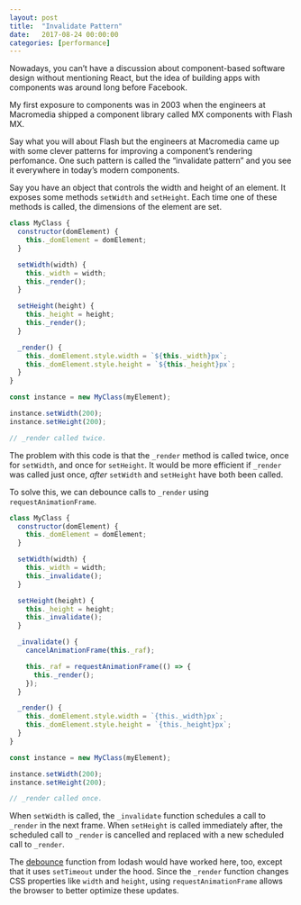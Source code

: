 ```yaml
---
layout: post
title:  "Invalidate Pattern"
date:   2017-08-24 00:00:00
categories: [performance]
---
```


Nowadays, you can’t have a discussion about component-based software design without mentioning React, but the idea of building apps with components was around long before Facebook. 

My first exposure to components was in 2003 when the engineers at Macromedia shipped a component library called MX components with Flash MX. 

Say what you will about Flash but the engineers at Macromedia came up with some clever patterns for improving a component’s rendering perfomance. One such pattern is called the “invalidate pattern” and you see it everywhere in today’s modern components.

Say you have an object that controls the width and height of an element. It exposes some methods `setWidth` and `setHeight`. Each time one of these methods is called, the dimensions of the element are set.

```js
class MyClass {
  constructor(domElement) {
    this._domElement = domElement;
  }

  setWidth(width) {
    this._width = width;
    this._render();
  }

  setHeight(height) {
    this._height = height;
    this._render();
  }

  _render() {
    this._domElement.style.width = `${this._width}px`;
    this._domElement.style.height = `${this._height}px`;
  }
}

const instance = new MyClass(myElement);

instance.setWidth(200);
instance.setHeight(200);

// _render called twice.
```

The problem with this code is that the `_render` method is called twice, once for `setWidth`, and once for `setHeight`. It would be more efficient if `_render` was called just once, _after_ `setWidth` and `setHeight` have both been called.

To solve this, we can debounce calls to `_render` using `requestAnimationFrame`.

```js
class MyClass {
  constructor(domElement) {
    this._domElement = domElement;
  }

  setWidth(width) {
    this._width = width;
    this._invalidate();
  }

  setHeight(height) {
    this._height = height;
    this._invalidate();
  }

  _invalidate() {
    cancelAnimationFrame(this._raf);

    this._raf = requestAnimationFrame(() => {
      this._render();
    });
  }

  _render() {
    this._domElement.style.width = `{this._width}px`;
    this._domElement.style.height = `{this._height}px`;
  }
}

const instance = new MyClass(myElement);

instance.setWidth(200);
instance.setHeight(200);

// _render called once.
```

When `setWidth` is called, the `_invalidate` function schedules a call to `_render` in the next frame. When `setHeight` is called immediately after, the scheduled call to `_render` is cancelled and replaced with a new scheduled call to `_render`.

The [debounce](https://lodash.com/docs/4.17.4#debounce) function from lodash would have worked here, too, except that it uses `setTimeout` under the hood. Since the `_render` function changes CSS properties like `width` and `height`, using `requestAnimationFrame` allows the browser to better optimize these updates.
